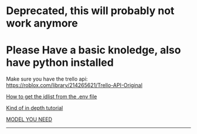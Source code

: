 # Deprecated, this will probably not work anymore

# Please Have a basic knoledge, also have python installed

Make sure you have the trello api: https://roblox.com/library/214265621/Trello-API-Original

[How to get the idlist from the .env file](https://streamable.com/diiwnf)

[Kind of in depth tutorial](https://www.youtube.com/watch?v=MqtvOmJg5RE)

[MODEL YOU NEED](https://roblox.com/library/12347574842/to-roblox-ban-bot)

------------------------------------------------------------------------------------------------------------------------------------------------
